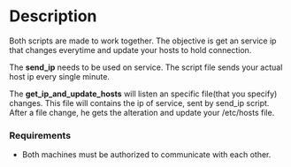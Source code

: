 # Description

Both scripts are made to work together. The objective is get an service ip that changes everytime and update your hosts to hold connection.

The **send_ip** needs to be used on service. The script file sends your actual host ip every single minute.

The **get_ip_and_update_hosts** will listen an specific file(that you specify) changes. This file will contains the ip of service, sent by send_ip script. After a file change, he gets the alteration and update your /etc/hosts file.

### Requirements

 - Both machines must be authorized to communicate with each other.



